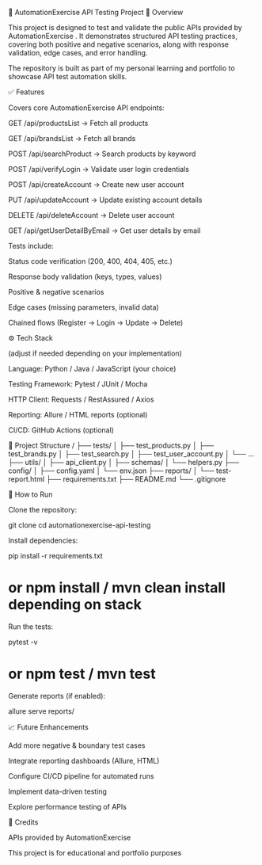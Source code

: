 🧪 AutomationExercise API Testing Project
📌 Overview

This project is designed to test and validate the public APIs provided by AutomationExercise
.
It demonstrates structured API testing practices, covering both positive and negative scenarios, along with response validation, edge cases, and error handling.

The repository is built as part of my personal learning and portfolio to showcase API test automation skills.

✅ Features

Covers core AutomationExercise API endpoints:

GET /api/productsList → Fetch all products

GET /api/brandsList → Fetch all brands

POST /api/searchProduct → Search products by keyword

POST /api/verifyLogin → Validate user login credentials

POST /api/createAccount → Create new user account

PUT /api/updateAccount → Update existing account details

DELETE /api/deleteAccount → Delete user account

GET /api/getUserDetailByEmail → Get user details by email

Tests include:

Status code verification (200, 400, 404, 405, etc.)

Response body validation (keys, types, values)

Positive & negative scenarios

Edge cases (missing parameters, invalid data)

Chained flows (Register → Login → Update → Delete)

⚙️ Tech Stack

(adjust if needed depending on your implementation)

Language: Python / Java / JavaScript (your choice)

Testing Framework: Pytest / JUnit / Mocha

HTTP Client: Requests / RestAssured / Axios

Reporting: Allure / HTML reports (optional)

CI/CD: GitHub Actions (optional)

📂 Project Structure
/
├── tests/
│   ├── test_products.py
│   ├── test_brands.py
│   ├── test_search.py
│   ├── test_user_account.py
│   └── ...
├── utils/
│   ├── api_client.py
│   ├── schemas/
│   └── helpers.py
├── config/
│   ├── config.yaml
│   └── env.json
├── reports/
│   └── test-report.html
├── requirements.txt
├── README.md
└── .gitignore

🚀 How to Run

Clone the repository:

git clone <your-repo-url>
cd automationexercise-api-testing


Install dependencies:

pip install -r requirements.txt
# or npm install / mvn clean install depending on stack


Run the tests:

pytest -v
# or npm test / mvn test


Generate reports (if enabled):

allure serve reports/

📈 Future Enhancements

Add more negative & boundary test cases

Integrate reporting dashboards (Allure, HTML)

Configure CI/CD pipeline for automated runs

Implement data-driven testing

Explore performance testing of APIs

🙌 Credits

APIs provided by AutomationExercise

This project is for educational and portfolio purposes
